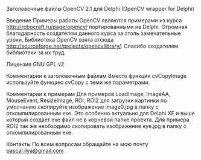 Заголовочные файлы OpenCV 2.1 для Delphi (OpenCV wrapper for Delphi)

Введение
Примеры работы OpenCV являются примерами из курса http://robocraft.ru/page/opencv/ портированными на Delphi. Огромная благодарность создателям данного курса за столь замечательные уроки.
Библиотека OpenCV взята отсюда http://sourceforge.net/projects/opencvlibrary/. Спасибо создателям библиотеки за их труд.

Лицензия
GNU GPL v2

Комментарии к заголовочным файлам
Вместо функции cvCopyImage используйте функцию cvCopy с теми же параметрами.

Комментарии к примерам
Для примеров LoadImage, ImageAA, MouseEvent, ResizeImage, ROI, ROI2 для загрузки картинки по умолчанию скопируйте изображение image0.jpg в папку с откомпилированным exe. Это особенно актуально для Delphi XE и выше который создает exe файл не в корневой папке проекта.
Для примера ROI2 так же необходимо скопировать изображение eye.jpg в папку с откомпилированным exe.

Контакты
По всем вопросам обращайте на мою почту pascal.ilya@gmail.com